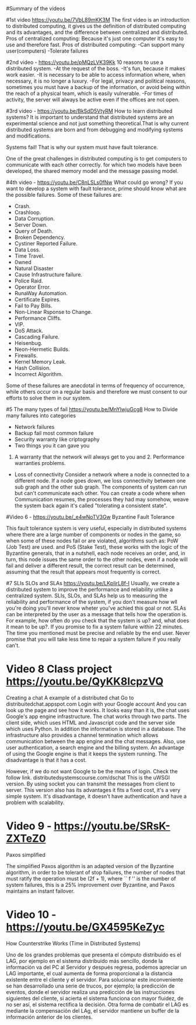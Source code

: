 
#Summary of the videos

#1st video https://youtu.be/7VbL89mKK3M
The first video is an introduction to distributed computing, it gives us the definition of distributed computing and its advantages,
and the difference between centralized and distributed.
Pros of centralized computing:
Because it's just one computer it's easy to use and therefore fast.
Pros of distribuited computing:
-Can support many user(computers)
-Tolerate failures

#2nd video - https://youtu.be/pMQzLVK39Kk
10 reasons to use a distributed system.
-At the request of the boss.
-It's fun, because it makes work easier.
-It is necessary to be able to access information where, when necessary, it is no longer a luxury.
-For legal, privacy and political reasons, sometimes you must have a backup of the information, or avoid being within the reach of a physical team, which is easily vulnerable.
-For times of activity, the server will always be active even if the offices are not open.

#3rd video - https://youtu.be/BkSdD5VtyRM
How to learn distributed systems?
It is important to understand that distributed systems are an experimental science and not just something theoretical.That is why current distributed systems are born and from debugging and modifying systems and modifications.

Systems fail! That is why our system must have fault tolerance.

One of the great challenges in distributed computing is to get computers to communicate with each other correctly. for which two models have been developed, the shared memory model and the message passing model.

#4th video - https://youtu.be/C8nLSLs0fNw 
What could go wrong?
If you want to develop a system with fault tolerance, prime should know what are the possible failures.
Some of these failures are:
- Crash.
- Crashloop.
- Data Corruption.
- Server Down.
- Query of Death.
- Broken Dependency.
- Cystiner Reported Failure.
- Data Loss.
- Time Travel.
- 0wned
- Natural Disaster
- Cause Infrastructure failure.
- Police Raid.
- Operator Error.
- RunaWay Automation.
- Certificate Expires.
- Fail to Pay Bills.
- Non-Linear Rsponse to Change.
- Performance Cliffs.
- VIP.
- DoS Attack.
- Cascading Failure.
- Heisenbug.
- Neon-Hermetic Builds.
- Firewalls.
- Kernel Memory Leak.
- Hash Collision.
- Incorrect Algorithm.

Some of these failures are anecdotal in terms of frequency of occurrence, while others occur on a regular basis and therefore we must consent to our efforts to solve them in our system.

#5 The many types of fail https://youtu.be/MnYlwjuGcg8
How to Divide many failures into categories
- Network failures
- Backup fail most common failure
- Security warranty like criptography
- Two things you it can gave you
1. A warranty that the network will always get to you and 2. Performance warranties problems.
- Loss of connectivity
Consider a network where a node is connected to a different node. If a node goes down, we loss connectivity between one sub graph and the other sub graph. The components of system can run but can't communicate each other. You can create a code where when Communication resumes, the processes they had may somehow, weave the system back again it's called "tolerating a consistent state".

#Video 6 - https://youtu.be/_e4wNoTV3Gw
Byzantine Fault Tolerance  

This fault tolerance system is very useful, especially in distributed systems where there are a large number of components or nodes in the game, so when some of these nodes fail or are violated, algorithms such as: PoW (Job Test) are used. and PoS (Stake Test), these works with the logic of the Byzantine generals, that in a nutshell, each node receives an order, and, in turn, this node issues the same order to the other nodes, even if a node will fail and deliver a different result, the correct result can be determined, assuming that the result that appears most frequently is correct.

#7 SLIs SLOs and SLAs https://youtu.be/LKpIirL8f-I
Usually, we create a distributed system to improve the performance and reliability unlike a centralized system. SLIs, SLOs, and SLAs help us to measuring the reliability and performance of the system, if you don't measure how wll you're doing you'll never know wheter you've achied this goal or not.
SLAs can be interpreted by the user as a message that tells how the operation is. For example, how often do you check that the system is up? and, what does it mean to be up?. If you promise to fix a system failure within 22 minutes. The time you mentioned must be precise and reliable by the end user. 
Never promise that you will take less time to repair a system failure if you really can't.

# Video 8 Class project https://youtu.be/QyKK8lcpzVQ
Creating a chat 
A example of a distributed chat
Go to distribuitedchat.appspot.com
Login with your Google account
And you can look up the page and see how it works.
It looks easy than it is, the chat uses Google's app engine infrastructure.
The chat works through two parts. The client side, which uses HTML and Javascript code and the server side which uses Python.
In addition the information is stored in a database. The infrastructure also provides a channel termination which allows communication between the app engine and the chat messages.
Also, use user authentication, a search engine and the billing system.
An advantage of using the Google engine is that it keeps the system running. The disadvantage is that it has a cost.

However, if we do not want Google to be the means of login. Check the follow link.
distributedsystemscourse.com/dschat
This is the uWSGI version. By using socket you can transmit the messages from client to server. This version also has its advantages it fits a fixed cost, it's a very simple system. It's disadvantage, it doesn't have authentication and have a problem with scalability.


# Video 9 - https://youtu.be/SRsK-ZXTeZ0
Paxos simplified

The simplified Paxos algorithm is an adapted version of the Byzantine algorithm, in order to be tolerant of stop failures, the number of nodes that must ratify the operation must be (2f + 1), where `` f '' is the number of system failures, this is a 25% improvement over Byzantine, and Paxos maintains an instant failover.

# Video 10 - https://youtu.be/GX4595KeZyc
How Counterstrike Works (Time in Distributed Systems)

Uno de los grandes problemas que presenta el cómputo distribuido es el LAG, por ejemplo en el sistema distribuido más sencillo, donde la información va del PC al Servidor y después regresa, podemos apreciar un LAG importante, el cual aumenta de forma proporcional a la distancia existente entre el cliente y el servidor. Para solucionar este inconveniente se han desarrollado una serie de trucos, por ejemplo; la predicción de eventos, donde el servidor realiza una predicción de las instrucciones siguientes del cliente, si acierta el sistema funciona con mayor fluidez, de no ser así, el sistema rectifica la decisión. Otra forma de combatir el LAG es mediante la compensación del LAg, el servidor mantiene un buffer de la información anterior de los clientes.
